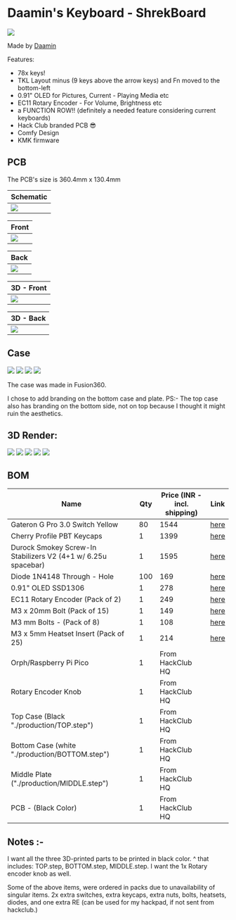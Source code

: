 # Daamin's Keyboard - ShrekBoard

![](assets/Hero/5.png)

Made by [Daamin](https://daamin.tech)

Features:

- 78x keys!
- TKL Layout minus (9 keys above the arrow keys) and Fn moved to the bottom-left
- 0.91" OLED for Pictures, Current - Playing Media etc
- EC11 Rotary Encoder - For Volume, Brightness etc
- a FUNCTION ROW!! (definitely a needed feature considering current keyboards)
- Hack Club branded PCB 😎
- Comfy Design
- KMK firmware

## PCB

The PCB's size is 360.4mm x 130.4mm

| Schematic                     |
| ----------------------------- |
| ![](assets/PCB/schematic.png) |

| Front                     |
| ------------------------- |
| ![](assets/PCB/front.png) |

| Back                     |
| ------------------------ |
| ![](assets/PCB/back.png) |

| 3D - Front                   |
| ---------------------------- |
| ![](assets/PCB/front_3d.png) |

| 3D - Back                   |
| --------------------------- |
| ![](assets/PCB/back_3d.png) |

## Case

![](assets/Case/top.png)
![](assets/Case/middle_plate.png)
![](assets/Case/bottom.png)
![](assets/Case/assembled.png)

The case was made in Fusion360.

I chose to add branding on the bottom case and plate.
PS:- The top case also has branding on the bottom side, not on top because I thought it might ruin the aesthetics.

## 3D Render:

![](assets/Hero/1.png)
![](assets/Hero/2.png)
![](assets/Hero/3.png)
![](assets/Hero/4.png)
![](assets/Hero/5.png)

## BOM

| Name                                                          | Qty | Price (INR - incl. shipping) | Link                                                                                                     |
| ------------------------------------------------------------- | --- | ---------------------------- | -------------------------------------------------------------------------------------------------------- |
| Gateron G Pro 3.0 Switch Yellow                               | 80  | 1544                         | [here](https://meckeys.com/shop/accessories/keyboard-accessories/key-switches/gateron-g-pro-3-0-switch/) |
| Cherry Profile PBT Keycaps                                    | 1   | 1399                         | [here](https://curiositycaps.in/products/blue-rose-mechainner-blue-cherry-pbt-keycaps)                   |
| Durock Smokey Screw-In Stabilizers V2 (4+1 w/ 6.25u spacebar) | 1   | 1595                         | [here](https://stackskb.com/store/durock-smokey-screw-in-stabilizers-v2/)                                |
| Diode 1N4148 Through - Hole                                   | 100 | 169                          | [here](https://amzn.in/d/j3eLvoh)                                                                        |
| 0.91" OLED SSD1306                                            | 1   | 278                          | [here](https://amzn.in/d/3cISYEV)                                                                        |
| EC11 Rotary Encoder (Pack of 2)                               | 1   | 249                          | [here](https://amzn.in/d/hVRxzij)                                                                        |
| M3 x 20mm Bolt (Pack of 15)                                   | 1   | 149                          | [here](https://amzn.in/d/8GRQWAB)                                                                        |
| M3 mm Bolts - (Pack of 8)                                     | 1   | 108                          | [here](https://amzn.in/d/7UQtsm8)                                                                        |
| M3 x 5mm Heatset Insert (Pack of 25)                          | 1   | 214                          | [here](https://amzn.in/d/ixybuAc)                                                                        |
| Orph/Raspberry Pi Pico                                        | 1   | From HackClub HQ             |
| Rotary Encoder Knob                                           | 1   | From HackClub HQ             |
| Top Case (Black "./production/TOP.step")                      | 1   | From HackClub HQ             |
| Bottom Case (white "./production/BOTTOM.step")                | 1   | From HackClub HQ             |
| Middle Plate ("./production/MIDDLE.step")                     | 1   | From HackClub HQ             |
| PCB - (Black Color)                                           | 1   | From HackClub HQ             |

## Notes :-

I want all the three 3D-printed parts to be printed in black color.
^ that includes: TOP.step, BOTTOM.step, MIDDLE.step.
I want the 1x Rotary encoder knob as well.

Some of the above items, were ordered in packs due to unavailability of singular items.
2x extra switches, extra keycaps, extra nuts, bolts, heatsets, diodes, and one extra RE (can be used for my hackpad, if not sent from hackclub.)
